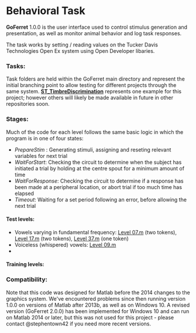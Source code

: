 # Behavioral Task

**GoFerret** 1.0.0 is the user interface used to control stimulus generation and presentation, as well as monitor animal behavior and log task responses. 

The task works by setting / reading values on the Tucker Davis Technologies Open Ex system using Open Developer libaries.

### Tasks:
Task folders are held within the GoFerret main directory and represent the initial branching point to allow testing for different projects through the same system. [**ST_TimbreDiscrimination**](https://github.com/stephentown42/Perceptual_Constancy_for_Vowels/tree/main/behavioral_task/GoFerret/ST_TimbreDiscrimination) represents one example for this project; however others will likely be made available in future in other repositories soon.

### Stages:

Much of the code for each level follows the same basic logic in which the program is in one of four states:

* *PrepareStim* : Generating stimuli, assigning and reseting relevant variables for next trial
* *WaitForStart*: Checking the circuit to determine when the subject has initiated a trial by holding at the centre spout for a minimum amount of time
* *WaitForResponse*: Checking the circuit to determine if a response has been made at a peripheral location, or abort trial if too much time has elapsed
* *Timeout*: Waiting for a set period following an error, before allowing the next trial


#### Test levels:

* Vowels varying in fundamental frequency: 
[Level 07.m](https://github.com/stephentown42/Perceptual_Constancy_for_Vowels/blob/main/behavioral_task/GoFerret/ST_TimbreDiscrimination/stages/level07.m) (two tokens),
[Level 17.m](https://github.com/stephentown42/Perceptual_Constancy_for_Vowels/blob/main/behavioral_task/GoFerret/ST_TimbreDiscrimination/stages/level17.m) (two tokens),
[Level 37.m](https://github.com/stephentown42/Perceptual_Constancy_for_Vowels/blob/main/behavioral_task/GoFerret/ST_TimbreDiscrimination/stages/level37.m) (one token)
* Voiceless (whispered) vowels: [Level 09.m](https://github.com/stephentown42/Perceptual_Constancy_for_Vowels/blob/main/behavioral_task/GoFerret/ST_TimbreDiscrimination/stages/level09.m)
* 



#### Training levels:









### Compatibility:
Note that this code was designed for Matlab before the 2014 changes to the graphics system. We've encountered problems since then running version 1.0.0 on versions of Matlab after 2013b, as well as on Windows 10. A revised version (GoFerret 2.0.0) has been implemented for Windows 10 and can run on Matlab 2014 or later, but this was not used for this project - please contact @stephentown42 if you need more recent versions.
